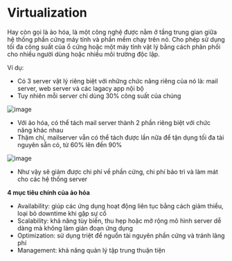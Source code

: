 # Virtualization
Hay còn gọi là ảo hóa, là một công nghệ được nằm ở tầng trung gian giữa hệ thống phần cứng máy tính và phần mềm chạy trên nó.
Cho phép sử dụng tối đa công suất của ổ cứng hoặc một máy tính vật lý bằng cách phân phối cho nhiều người dùng hoặc nhiều môi trường độc lập.

Ví dụ:
- Có 3 server vật lý riêng biệt với những chức năng riêng của nó là: mail server, web server và các lagacy app nội bộ
- Tuy nhiên mỗi server chỉ dùng 30% công suất của chúng

![image](https://user-images.githubusercontent.com/83684068/122864278-878ce600-d34e-11eb-8cb2-e337e45ce756.png)

- Với ảo hóa, có thể tách mail server thành 2 phần riêng biệt với chức năng khác nhau
- Thậm chí, mailserver vẫn có thể tách được lần nữa để tận dụng tối đa tài nguyên sẵn có, từ 60% lên đến 90%

![image](https://user-images.githubusercontent.com/83684068/122864482-ebafaa00-d34e-11eb-8f77-6cd22d4f5e8a.png)

- Như vậy sẽ giảm được chi phí về phần cứng, chi phí bảo trì và làm mát cho các hệ thống server

**4 mục tiêu chính của ảo hóa**
- Availability: giúp các ứng dụng hoạt động liên tục bằng cách giảm thiểu, loại bỏ downtime khi gặp sự cố
- Scalability: khả năng tùy biến, thu hẹp hoặc mở rộng mô hình server dễ dàng mà không làm gián đoạn ứng dụng
- Optimization: sử dụng triệt để nguồn tài nguyên phần cứng và tránh lãng phí 
- Management: khả năng quản lý tập trung thuận tiện


